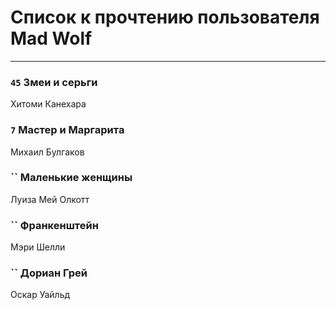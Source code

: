 # Список к прочтению пользователя Mad Wolf
---

### `45` Змеи и серьги
Хитоми Канехара

### `7` Мастер и Маргарита
Михаил Булгаков

### `` Маленькие женщины
Луиза Мей Олкотт

### `` Франкенштейн
Мэри Шелли

### `` Дориан Грей
Оскар Уайльд

